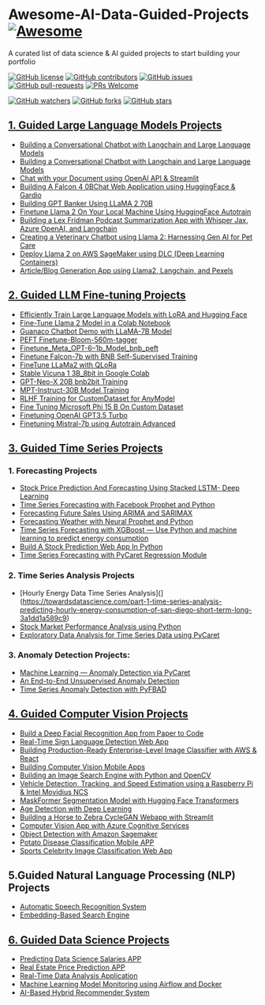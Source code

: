 # Awesome-AI-Data-Guided-Projects  [![Awesome](https://awesome.re/badge.svg)](https://awesome.re)
A curated list of data science &amp; AI guided projects to start building your portfolio

[![GitHub license](https://img.shields.io/github/license/youssefHosni/Awesome-AI-Data-Guided-Projects.svg)](https://github.com/youssefHosni/Awesome-AI-Data-Guided-Projects/blob/master/LICENSE)
[![GitHub contributors](https://img.shields.io/github/contributors/youssefHosni/Awesome-AI-Data-Guided-Projects.svg)](https://GitHub.com/youssefHosni/Awesome-AI-Data-Guided-Projects/graphs/contributors/)
[![GitHub issues](https://img.shields.io/github/issues/youssefHosni/Awesome-AI-Data-Guided-Projects.svg)](https://GitHub.com/youssefHosni/Awesome-AI-Data-Guided-Projects/issues/)
[![GitHub pull-requests](https://img.shields.io/github/issues-pr/youssefHosni/Awesome-AI-Data-Guided-Projects.svg)](https://GitHub.com/youssefHosni/Awesome-AI-Data-Guided-Projects/pulls/)
[![PRs Welcome](https://img.shields.io/badge/PRs-welcome-brightgreen.svg?style=flat-square)](http://makeapullrequest.com)

[![GitHub watchers](https://img.shields.io/github/watchers/youssefHosni/Awesome-AI-Data-Guided-Projects.svg?style=social&label=Watch)](https://GitHub.com/youssefHosni/Awesome-AI-Data-Guided-Projects/watchers/)
[![GitHub forks](https://img.shields.io/github/forks/youssefHosni/Awesome-AI-Data-Guided-Projects.svg?style=social&label=Fork)](https://GitHub.com/youssefHosni/Awesome-AI-Data-Guided-Projects/network/)
[![GitHub stars](https://img.shields.io/github/stars/youssefHosni/Awesome-AI-Data-Guided-Projects.svg?style=social&label=Star)](https://GitHub.com/youssefHosni/Awesome-AI-Data-Guided-Projects/stargazers/)




## [1. Guided Large Language Models Projects](https://levelup.gitconnected.com/10-guided-large-language-models-projects-to-build-your-portfolio-dc9bd79f09c?sk=fa1867433c0285c6f41470fba0d2198f) ## 

* [Building a Conversational Chatbot with Langchain and Large Language Models](https://blog.gopenai.com/building-a-conversational-chatbot-with-langchain-and-large-language-models-dbfae17aae47)
* [Building a Conversational Chatbot with Langchain and Large Language Models](https://levelup.gitconnected.com/automating-youtube-script-writing-with-langchain-and-streamlit-a-step-by-step-guide-9786ebaec6be)
* [Chat with your Document using OpenAI API & Streamlit](https://levelup.gitconnected.com/building-a-pdf-chat-app-using-langchain-openai-api-streamlit-3d95c27bda0)
* [Building A Falcon 4 0BChat Web Application using HuggingFace & Gardio](https://www.youtube.com/watch?v=hMJgdVJWQRU)
* [Building GPT Banker Using LLaMA 2 70B](https://www.youtube.com/watch?v=LslC2nKEEGU)
* [Finetune Llama 2 On Your Local Machine Using HuggingFace Autotrain](https://www.youtube.com/watch?v=LslC2nKEEGU)
* [Building a Lex Fridman Podcast Summarization App with Whisper Jax, Azure OpenAI, and Langchain](https://www.youtube.com/watch?v=xpp9CRjK6zs&t=4s)
* [Creating a Veterinary Chatbot using Llama 2: Harnessing Gen AI for Pet Care](https://www.youtube.com/watch?v=Iyzvka711pc)
* [Deploy Llama 2 on AWS SageMaker using DLC (Deep Learning Containers)](https://www.youtube.com/watch?v=rQq1m2aJ_fk&t=4s)
* [Article/Blog Generation App using Llama2, Langchain, and Pexels](https://www.youtube.com/watch?v=MUADZ97GgZA)

## [2. Guided LLM Fine-tuning Projects](https://levelup.gitconnected.com/14-free-large-language-models-fine-tuning-notebooks-532055717cb7?sk=ef3212821235db70871d72c86e179b07) ## 
* [Efficiently Train Large Language Models with LoRA and Hugging Face](https://colab.research.google.com/github/ashishpatel26/LLM-Finetuning/blob/main/1.Efficiently_train_Large_Language_Models_with_LoRA_and_Hugging_Face.ipynb)
* [Fine-Tune Llama 2 Model in a Colab Notebook](https://colab.research.google.com/github/ashishpatel26/LLM-Finetuning/blob/main/2.Fine_Tune_Your_Own_Llama_2_Model_in_a_Colab_Notebook.ipynb)
* [Guanaco Chatbot Demo with LLaMA-7B Model](https://colab.research.google.com/github/ashishpatel26/LLM-Finetuning/blob/main/3.Guanaco%20Chatbot%20Demo%20with%20LLaMA-7B%20Model.ipynb)
* [PEFT Finetune-Bloom-560m-tagger](https://colab.research.google.com/github/ashishpatel26/LLM-Finetuning/blob/main/5.Finetune_Meta_OPT-6-1b_Model_bnb_peft.ipynb)
* [Finetune_Meta_OPT-6–1b_Model_bnb_peft](https://colab.research.google.com/github/ashishpatel26/LLM-Finetuning/blob/main/6.Finetune%20Falcon-7b%20with%20BNB%20Self%20Supervised%20Training.ipynb)
* [Finetune Falcon-7b with BNB Self-Supervised Training](https://colab.research.google.com/github/ashishpatel26/LLM-Finetuning/blob/main/6.Finetune%20Falcon-7b%20with%20BNB%20Self%20Supervised%20Training.ipynb)
* [FineTune LLaMa2 with QLoRa](https://colab.research.google.com/github/ashishpatel26/LLM-Finetuning/blob/main/7.FineTune_LLAMA2_with_QLORA.ipynb#scrollTo=imgHssi6BF0T)
* [Stable Vicuna 1 3B_8bit in Google Colab](https://colab.research.google.com/github/ashishpatel26/LLM-Finetuning/blob/main/8.Stable_Vicuna13B_8bit_in_Colab.ipynb#scrollTo=EUGsc-8IpfEb)
* [GPT-Neo-X 20B bnb2bit Training](https://colab.research.google.com/github/ashishpatel26/LLM-Finetuning/blob/main/9.GPT-neo-x-20B-bnb_4bit_training.ipynb)
* [MPT-Instruct-30B Model Training](https://colab.research.google.com/github/ashishpatel26/LLM-Finetuning/blob/main/10.MPT_Instruct_30B.ipynb)
* [RLHF Training for CustomDataset for AnyModel](https://colab.research.google.com/github/ashishpatel26/LLM-Finetuning/blob/main/11_RLHF_Training_for_CustomDataset_for_AnyModel.ipynb)
* [Fine Tuning Microsoft Phi 15 B On Custom Dataset](https://colab.research.google.com/github/ashishpatel26/LLM-Finetuning/blob/main/12_Fine_tuning_Microsoft_Phi_1_5b_on_custom_dataset(dialogstudio).ipynb)
* [Finetuning OpenAI GPT3.5 Turbo](https://colab.research.google.com/github/ashishpatel26/LLM-Finetuning/blob/main/13.Fine_tuning_OpenAI_GPT_3_5_turbo.ipynb)
* [Finetuning Mistral-7b using Autotrain Advanced](https://colab.research.google.com/github/ashishpatel26/LLM-Finetuning/blob/main/14.Finetuning_Mistral_7b_Using_AutoTrain.ipynb)  

## [3. Guided Time Series Projects](https://levelup.gitconnected.com/13-guided-time-series-projects-to-build-your-portfolio-491d959f62af?sk=16cf83c0cdf4d428f08f706c75a1b5c5) ## 

### 1. Forecasting Projects
* [Stock Price Prediction And Forecasting Using Stacked LSTM- Deep Learning](https://www.youtube.com/watch?app=desktop&v=H6du_pfuznE)
* [Time Series Forecasting with Facebook Prophet and Python](https://www.youtube.com/watch?v=KvLG1uTC-KU&t=1s)
* [Forecasting Future Sales Using ARIMA and SARIMAX](https://www.youtube.com/watch?v=2XGSIlgUBDI&t=1s)
* [Forecasting Weather with Neural Prophet and Python](https://www.youtube.com/watch?v=mgX0Iz4q0bE)
* [Time Series Forecasting with XGBoost — Use Python and machine learning to predict energy consumption](https://www.youtube.com/watch?v=vV12dGe_Fho)
* [Build A Stock Prediction Web App In Python](https://www.youtube.com/watch?app=desktop&v=0E_31WqVzCY)
* [Time Series Forecasting with PyCaret Regression Module](https://towardsdatascience.com/time-series-forecasting-with-pycaret-regression-module-237b703a0c63)

### 2. Time Series Analysis Projects
* [Hourly Energy Data Time Series Analysis](](https://towardsdatascience.com/part-1-time-series-analysis-predicting-hourly-energy-consumption-of-san-diego-short-term-long-3a1dd1a589c9)
* [Stock Market Performance Analysis using Python](https://thecleverprogrammer.com/2023/05/08/stock-market-performance-analysis-using-python/)
* [Exploratory Data Analysis for Time Series Data using PyCaret](https://www.youtube.com/watch?v=NX8SH8EjHhI)

### 3. Anomaly Detection Projects:
* [Machine Learning — Anomaly Detection via PyCaret](https://www.coursera.org/projects/anomaly-detection)
* [An End-to-End Unsupervised Anomaly Detection](https://engineering.teknasyon.com/an-end-to-end-unsupervised-anomaly-detection-c402facffee2)
* [Time Series Anomaly Detection with PyFBAD](https://towardsdatascience.com/time-series-anomaly-detection-with-pyfbad-d37e5462c6c3)

## [4. Guided Computer Vision Projects](https://medium.com/geekculture/master-computer-vision-and-boost-your-portfolio-with-these-10-end-to-end-projects-537fcd20db7c?sk=75d35d8c0554b4ba010814d65fa16e59) ## 
* [Build a Deep Facial Recognition App from Paper to Code](https://youtu.be/bK_k7eebGgc?list=PLgNJO2hghbmhHuhURAGbe6KWpiYZt0AMH)
* [Real-Time Sign Language Detection Web App](https://youtu.be/ZTSRZt04JkY)
* [Building Production-Ready Enterprise-Level Image Classifier with AWS & React](https://www.udemy.com/course/build-and-deploy-a-ml-model-to-production-with-aws-and-react/)
* [Building Computer Vision Mobile Apps](https://youtu.be/YAhid-ux3aY)
* [Building an Image Search Engine with Python and OpenCV](https://pyimagesearch.com/2014/12/01/complete-guide-building-image-search-engine-python-opencv/?source=post_page-----537fcd20db7c--------------------------------)
* [Vehicle Detection, Tracking, and Speed Estimation using a Raspberry Pi & Intel Movidius NCS](https://pyimagesearch.com/2019/12/02/opencv-vehicle-detection-tracking-and-speed-estimation/?source=post_page-----537fcd20db7c--------------------------------)
* [MaskFormer Segmentation Model with Hugging Face Transformers](https://pyimagesearch.com/2019/12/02/opencv-vehicle-detection-tracking-and-speed-estimation/?source=post_page-----537fcd20db7c--------------------------------)
* [Age Detection with Deep Learning](https://pyimagesearch.com/2023/03/13/train-a-maskformer-segmentation-model-with-hugging-face-transformers/?source=post_page-----537fcd20db7c--------------------------------)
* [Building a Horse to Zebra CycleGAN Webapp with Streamlit](https://www.coursera.org/projects/building-a-keras-horse-zebra-cyclegan-webapp-with-streamlit?source=post_page-----537fcd20db7c--------------------------------)
* [Computer Vision App with Azure Cognitive Services](https://www.coursera.org/projects/build-a-computer-vision-app-with-azure-cognitive-services?source=post_page-----537fcd20db7c--------------------------------)
* [Object Detection with Amazon Sagemaker](https://www.coursera.org/projects/object-detection-sagemaker?source=post_page-----537fcd20db7c--------------------------------)
* [Potato Disease Classification Mobile APP](https://www.youtube.com/playlist?list=PLeo1K3hjS3ut49PskOfLnE6WUoOp_2lsD)
* [Sports Celebrity Image Classification Web App](https://www.youtube.com/playlist?list=PLeo1K3hjS3uvaRHZLl-jLovIjBP14QTXc)

## 5.Guided Natural Language Processing (NLP) Projects ##
* [Automatic Speech Recognition System](https://www.youtube.com/watch?v=rsNAb1KmvFI)
* [Embedding-Based Search Engine](https://ineuron.ai/course/Data-Science-Industry-Ready-Projects#:~:text=Project%20%2D%20AI%20Based%20Hybrid%20Recommender%20System)


 
## [6. Guided Data Science Projects](https://pub.towardsai.net/10-end-to-end-guided-data-science-projects-to-build-your-portfolio-b7b9047fe6c9?sk=57b9ac02177d606a51cc22f43a817f5b) ## 
* [Predicting Data Science Salaries APP](https://www.youtube.com/playlist?list=PL2zq7klxX5ASFejJj80ob9ZAnBHdz5O1t)
* [Real Estate Price Prediction APP](https://www.youtube.com/playlist?list=PLeo1K3hjS3uu7clOTtwsp94PcHbzqpAdg)
* [Real-Time Data Analysis Application](https://www.youtube.com/watch?v=NFwNKkIkN6o&list=PLe1T0uBrDrfOYE8OwQvooPjmnP1zY3wFe&index=2)
* [Machine Learning Model Monitoring using Airflow and Docker](https://www.projectpro.io/project-use-case/ml-model-monitoring-using-apache-airflow-and-docker)
* [AI-Based Hybrid Recommender System](https://ineuron.ai/course/Data-Science-Industry-Ready-Projects#:~:text=Project%20%2D%20AI%20Based%20Hybrid%20Recommender%20System)


